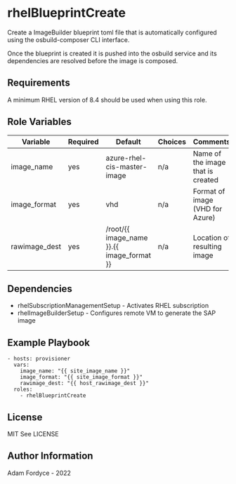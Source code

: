 rhelBlueprintCreate
=========

Create a ImageBuilder blueprint toml file that is automatically configured using the osbuild-composer CLI interface.

Once the blueprint is created it is pushed into the osbuild service and its dependencies are resolved before the image is composed.

Requirements
------------

A minimum RHEL version of 8.4 should be used when using this role.

Role Variables
--------------

| Variable                | Required | Default | Choices                   | Comments                                 |
|-------------------------|----------|---------|---------------------------|------------------------------------------|
| image_name              | yes      |  azure-rhel-cis-master-image  | n/a    |   Name of the image that is created                         |
| image_format            | yes      | vhd        | n/a                 | Format of image (VHD for Azure)         |
| rawimage_dest           | yes      | /root/{{ image_name }}.{{ image_format }} | n/a |Location of resulting image |

Dependencies
------------

- rhelSubscriptionManagementSetup - Activates RHEL subscription
- rhelImageBuilderSetup - Configures remote VM to generate the SAP image

Example Playbook
----------------

```
- hosts: provisioner
  vars:
    image_name: "{{ site_image_name }}"
    image_format: "{{ site_image_format }}"
    rawimage_dest: "{{ host_rawimage_dest }}"
  roles:
    - rhelBlueprintCreate
```

License
-------

MIT See LICENSE

Author Information
------------------

Adam Fordyce - 2022
